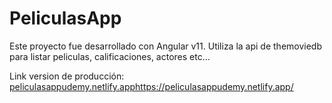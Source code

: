 # PeliculasApp

Este proyecto fue desarrollado con Angular v11.
Utiliza la api de themoviedb para listar peliculas, calificaciones, actores etc...


Link version de producción: [peliculasappudemy.netlify.app](https://peliculasappudemy.netlify.app/)https://peliculasappudemy.netlify.app/

